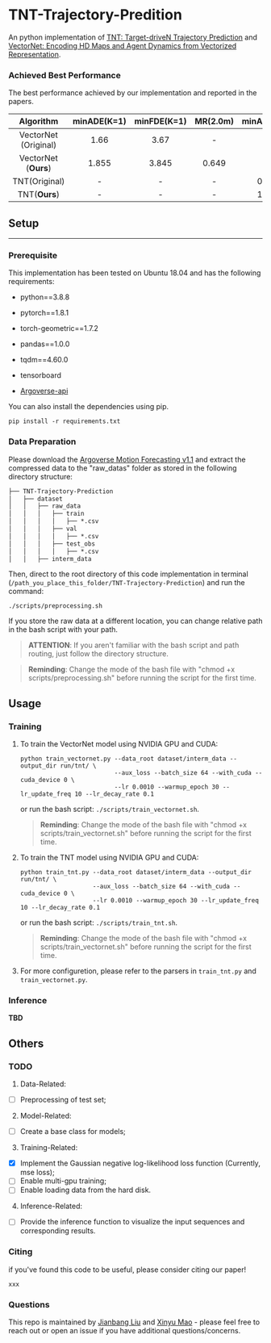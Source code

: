 # TNT-Trajectory-Predition

An python implementation of 
[TNT: Target-driveN Trajectory Prediction](https://arxiv.org/abs/2008.08294#:~:text=TNT%20has%20three%20stages%20which,state%20sequences%20conditioned%20on%20targets.)
and
[VectorNet: Encoding HD Maps and Agent Dynamics from Vectorized Representation](https://arxiv.org/abs/2005.04259).

### Achieved Best Performance
The best performance achieved by our implementation and reported in the papers. 

| Algorithm | minADE(K=1)  | minFDE(K=1) | MR(2.0m) | minADE(K=6) | minFDE(K=6) | MR(2.0m) |
| :-------: | :-----------:| :---------: | :-------:| :----------:| :---------: | :-------:|
| VectorNet (Original) | 1.66        | 3.67       | -    | -           | -           | -        |
| VectorNet (**Ours**)| 1.855        | 3.845       | 0.649    | -           | -           | -        |
|  TNT(Original)   | -            | -           | -        | 0.728       | 1.292       | 0.093    |
|  TNT(**Ours**)   | -            | -           | -        | 1.138       | 2.123       | 0.286    |

## Setup
***

### Prerequisite
This implementation has been tested on Ubuntu 18.04 and has the following requirements:
* python==3.8.8
* pytorch==1.8.1
* torch-geometric==1.7.2
* pandas==1.0.0
* tqdm==4.60.0
* tensorboard

* [Argoverse-api](https://github.com/argoai/argoverse-api)

You can also install the dependencies using pip.
```
pip install -r requirements.txt
```
### Data Preparation
Please download the [Argoverse Motion Forecasting v1.1](https://www.argoverse.org/data.html#forecasting-link) and extract 
the compressed data to the "raw_datas" folder as stored in the following directory structure:
```latex
├── TNT-Trajectory-Prediction
│   ├── dataset
│   │   ├── raw_data
│   │   │   ├── train
│   │   │   │   ├── *.csv
│   │   │   ├── val
│   │   │   │   ├── *.csv
│   │   │   ├── test_obs
│   │   │   │   ├── *.csv
│   │   ├── interm_data
```
Then, direct to the root directory of this code implementation in terminal (``/path_you_place_this_folder/TNT-Trajectory-Prediction``) and run the command:
```
./scripts/preprocessing.sh
```
If you store the raw data at a different location, you can change relative path in the bash script with your path. 

> **ATTENTION**: If you aren't familiar with the bash script and path routing, just follow the directory structure.

> **Reminding**: Change the mode of the bash file with "chmod +x scripts/preprocessing.sh" before running the script for the first time.

## Usage

### Training
1. To train the VectorNet model using NVIDIA GPU and CUDA:
    ```
    python train_vectornet.py --data_root dataset/interm_data --output_dir run/tnt/ \
                              --aux_loss --batch_size 64 --with_cuda --cuda_device 0 \
                              --lr 0.0010 --warmup_epoch 30 --lr_update_freq 10 --lr_decay_rate 0.1
    ```
    or run the bash script: ``./scripts/train_vectornet.sh``.
    > **Reminding**: Change the mode of the bash file with "chmod +x scripts/train_vectornet.sh" before running the script for the first time.

2. To train the TNT model using NVIDIA GPU and CUDA:
    ```
    python train_tnt.py --data_root dataset/interm_data --output_dir run/tnt/ \
                        --aux_loss --batch_size 64 --with_cuda --cuda_device 0 \
                        --lr 0.0010 --warmup_epoch 30 --lr_update_freq 10 --lr_decay_rate 0.1
    ```
    or run the bash script: ``./scripts/train_tnt.sh``. 
    > **Reminding**: Change the mode of the bash file with "chmod +x scripts/train_vectornet.sh" before running the script for the first time.

3. For more configuretion, please refer to the parsers in ``train_tnt.py`` and ``train_vectornet.py``.

### Inference

**TBD**

## Others


### TODO
1. Data-Related:
-[ ] Preprocessing of test set;

2. Model-Related:
- [ ] Create a base class for models;

3. Training-Related:
- [x] Implement the Gaussian negative log-likelihood loss function (Currently, mse loss);
- [ ] Enable multi-gpu training;
- [ ] Enable loading data from the hard disk. 

4. Inference-Related:
- [ ] Provide the inference function to visualize the input sequences and corresponding results.

### Citing


if you've found this code to be useful, please consider citing our paper!
```
xxx

```

### Questions

This repo is maintained by [Jianbang Liu](henryliu@link.cuhk.edu.hk) and [Xinyu Mao](maoxinyu@link.cuhk.edu.hk) - please feel free to reach out or open an issue if you have additional questions/concerns.
